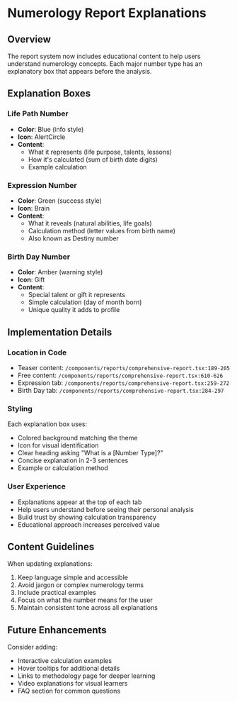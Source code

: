 # Numerology Report Explanations

## Overview

The report system now includes educational content to help users understand numerology concepts. Each major number type has an explanatory box that appears before the analysis.

## Explanation Boxes

### Life Path Number
- **Color**: Blue (info style)
- **Icon**: AlertCircle
- **Content**: 
  - What it represents (life purpose, talents, lessons)
  - How it's calculated (sum of birth date digits)
  - Example calculation

### Expression Number
- **Color**: Green (success style)  
- **Icon**: Brain
- **Content**:
  - What it reveals (natural abilities, life goals)
  - Calculation method (letter values from birth name)
  - Also known as Destiny number

### Birth Day Number
- **Color**: Amber (warning style)
- **Icon**: Gift
- **Content**:
  - Special talent or gift it represents
  - Simple calculation (day of month born)
  - Unique quality it adds to profile

## Implementation Details

### Location in Code
- Teaser content: `/components/reports/comprehensive-report.tsx:189-205`
- Free content: `/components/reports/comprehensive-report.tsx:610-626`
- Expression tab: `/components/reports/comprehensive-report.tsx:259-272`
- Birth Day tab: `/components/reports/comprehensive-report.tsx:284-297`

### Styling
Each explanation box uses:
- Colored background matching the theme
- Icon for visual identification  
- Clear heading asking "What is a [Number Type]?"
- Concise explanation in 2-3 sentences
- Example or calculation method

### User Experience
- Explanations appear at the top of each tab
- Help users understand before seeing their personal analysis
- Build trust by showing calculation transparency
- Educational approach increases perceived value

## Content Guidelines

When updating explanations:
1. Keep language simple and accessible
2. Avoid jargon or complex numerology terms
3. Include practical examples
4. Focus on what the number means for the user
5. Maintain consistent tone across all explanations

## Future Enhancements

Consider adding:
- Interactive calculation examples
- Hover tooltips for additional details
- Links to methodology page for deeper learning
- Video explanations for visual learners
- FAQ section for common questions